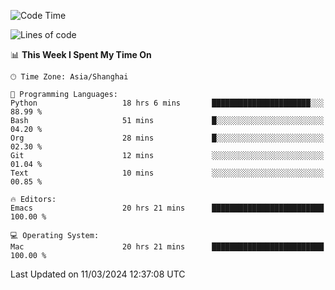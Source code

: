 <!--START_SECTION:waka-->
![Code Time](http://img.shields.io/badge/Code%20Time-1%2C832%20hrs%2046%20mins-blue)

![Lines of code](https://img.shields.io/badge/From%20Hello%20World%20I%27ve%20Written-288.3%20thousand%20lines%20of%20code-blue)

📊 **This Week I Spent My Time On** 

```text
🕑︎ Time Zone: Asia/Shanghai

💬 Programming Languages: 
Python                   18 hrs 6 mins       ██████████████████████░░░   88.99 % 
Bash                     51 mins             █░░░░░░░░░░░░░░░░░░░░░░░░   04.20 % 
Org                      28 mins             █░░░░░░░░░░░░░░░░░░░░░░░░   02.30 % 
Git                      12 mins             ░░░░░░░░░░░░░░░░░░░░░░░░░   01.04 % 
Text                     10 mins             ░░░░░░░░░░░░░░░░░░░░░░░░░   00.85 % 

🔥 Editors: 
Emacs                    20 hrs 21 mins      █████████████████████████   100.00 % 

💻 Operating System: 
Mac                      20 hrs 21 mins      █████████████████████████   100.00 % 
```


 Last Updated on 11/03/2024 12:37:08 UTC
<!--END_SECTION:waka-->
